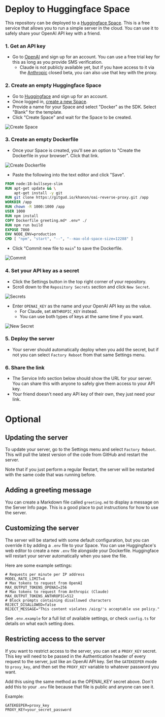 # Deploy to Huggingface Space

This repository can be deployed to a [Huggingface Space](https://huggingface.co/spaces).  This is a free service that allows you to run a simple server in the cloud.  You can use it to safely share your OpenAI API key with a friend.

### 1. Get an API key
- Go to [OpenAI](https://openai.com/) and sign up for an account. You can use a free trial key for this as long as you provide SMS verification.
    - Claude is not publicly available yet, but if you have access to it via the [Anthropic](https://www.anthropic.com/) closed beta, you can also use that key with the proxy.

### 2. Create an empty Huggingface Space
- Go to [Huggingface](https://huggingface.co/) and sign up for an account.
- Once logged in, [create a new Space](https://huggingface.co/new-space).
- Provide a name for your Space and select "Docker" as the SDK.  Select "Blank" for the template.
- Click "Create Space" and wait for the Space to be created.

![Create Space](assets/huggingface-createspace.png)

### 3. Create an empty Dockerfile
- Once your Space is created, you'll see an option to "Create the Dockerfile in your browser".  Click that link.

![Create Dockerfile](assets/huggingface-dockerfile.png)
- Paste the following into the text editor and click "Save".
```dockerfile
FROM node:18-bullseye-slim
RUN apt-get update && \
    apt-get install -y git
RUN git clone https://gitgud.io/khanon/oai-reverse-proxy.git /app
WORKDIR /app
RUN chown -R 1000:1000 /app
USER 1000
RUN npm install
COPY Dockerfile greeting.md* .env* ./
RUN npm run build
EXPOSE 7860
ENV NODE_ENV=production
CMD [ "npm", "start", "--", "--max-old-space-size=12288" ]
```
- Click "Commit new file to `main`" to save the Dockerfile.

![Commit](assets/huggingface-savedockerfile.png)

### 4. Set your API key as a secret
- Click the Settings button in the top right corner of your repository.
- Scroll down to the `Repository Secrets` section and click `New Secret`.

![Secrets](https://files.catbox.moe/irrp2p.png)

- Enter `OPENAI_KEY` as the name and your OpenAI API key as the value.
    - For Claude, set `ANTHROPIC_KEY` instead.
    - You can use both types of keys at the same time if you want.

![New Secret](https://files.catbox.moe/ka6s1a.png)

### 5. Deploy the server
- Your server should automatically deploy when you add the secret, but if not you can select `Factory Reboot` from that same Settings menu.

### 6. Share the link
- The Service Info section below should show the URL for your server. You can share this with anyone to safely give them access to your API key.
- Your friend doesn't need any API key of their own, they just need your link.

# Optional

## Updating the server

To update your server, go to the Settings menu and select `Factory Reboot`.  This will pull the latest version of the code from GitHub and restart the server.

Note that if you just perform a regular Restart, the server will be restarted with the same code that was running before.

## Adding a greeting message

You can create a Markdown file called `greeting.md` to display a message on the Server Info page.  This is a good place to put instructions for how to use the server.

## Customizing the server

The server will be started with some default configuration, but you can override it by adding a `.env` file to your Space.  You can use Huggingface's web editor to create a new `.env` file alongside your Dockerfile. Huggingface will restart your server automatically when you save the file.

Here are some example settings:
```shell
# Requests per minute per IP address
MODEL_RATE_LIMIT=4
# Max tokens to request from OpenAI
MAX_OUTPUT_TOKENS_OPENAI=256
# Max tokens to request from Anthropic (Claude)
MAX_OUTPUT_TOKENS_ANTHROPIC=512
# Block prompts containing disallowed characters
REJECT_DISALLOWED=false
REJECT_MESSAGE="This content violates /aicg/'s acceptable use policy."
```

See `.env.example` for a full list of available settings, or check `config.ts` for details on what each setting does.

## Restricting access to the server

If you want to restrict access to the server, you can set a `PROXY_KEY` secret.  This key will need to be passed in the Authentication header of every request to the server, just like an OpenAI API key.  Set the `GATEKEEPER` mode to `proxy_key`, and then set the `PROXY_KEY` variable to whatever password you want.

Add this using the same method as the OPENAI_KEY secret above. Don't add this to your `.env` file because that file is public and anyone can see it.

Example:
```
GATEKEEPER=proxy_key
PROXY_KEY=your_secret_password
```
